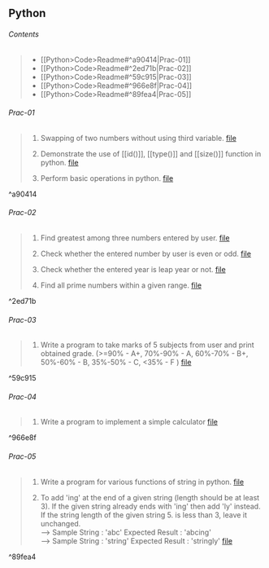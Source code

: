 
## Python

###### Contents
> - [[Python>Code>Readme#^a90414|Prac-01]]
> - [[Python>Code>Readme#^2ed71b|Prac-02]]
> - [[Python>Code>Readme#^59c915|Prac-03]]
> - [[Python>Code>Readme#^966e8f|Prac-04]]
> - [[Python>Code>Readme#^89fea4|Prac-05]]

###### Prac-01
> 1. Swapping of two numbers without using third variable.
> 	[file](Lab-01_According_to_template.ipynb)
> 
> 2. Demonstrate the use of [[id()]], [[type()]] and [[size()]] function in python.
> [file](Lab-01_According_to_template.ipynb)
> 
> 3. Perform basic operations in python.
> [file](Lab-01_According_to_template.ipynb)

^a90414



###### Prac-02
> 1. Find greatest among three numbers entered by user.
>  [file](programs.ipynb)
> 
> 2. Check whether the entered number by user is even or odd.
>  [file](programs.ipynb)
> 
> 3. Check whether the entered year is leap year or not.
> [file](programs.ipynb)
>  
> 4. Find all prime numbers within a given range.
> [file](programs.ipynb)

^2ed71b




###### Prac-03
> 1.  Write a program to take marks of 5 subjects from user and print obtained grade. (>=90% - A+, 70%-90% - A, 60%-70% - B+, 50%-60% - B, 35%-50% - C, <35% - F )
> [file](grade.ipynb)

^59c915

###### Prac-04
> 1. Write a program to implement a simple calculator
> [file](calculator.ipynb)

^966e8f





 ###### Prac-05
> 1.  Write a program for various functions of string in python.
> [file](string_func.ipynb)
> 
> 2. To add 'ing' at the end of a given string (length should be at least 3). 
> If the given string already ends with 'ing' then add 'ly' instead. If the string length of the given string 5. is less than 3, leave it unchanged. <br>
> --> Sample String : 'abc' Expected Result : 'abcing' <br>
> --> Sample String : 'string' Expected Result : 'stringly'
> [file](stringly.ipynb)
> 

^89fea4
